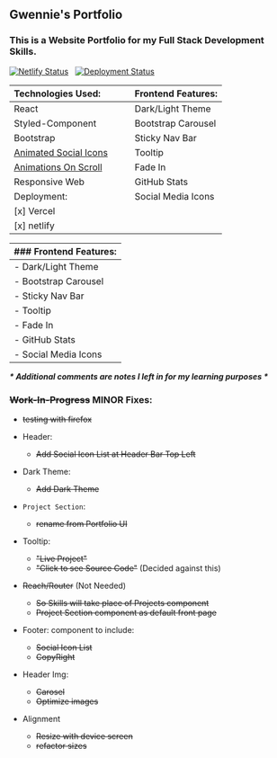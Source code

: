 
## Gwennie's Portfolio
### This is a Website Portfolio for my Full Stack Development Skills.
<Dec2020>
<DeployOnVercel20210108>
<DeployOnNetlify20210109>

[![Netlify Status](https://api.netlify.com/api/v1/badges/aed5ba6e-38ab-46c0-97df-82e2c4136e8b/deploy-status)](https://app.netlify.com/sites/geeeedev/deploys)&nbsp;&nbsp;
[![Deployment Status](https://img.shields.io/endpoint?url=https://devx.sh/api/deployment)](https://devx.sh)


| Technologies Used:                                                                  | | | Frontend Features: |
| :--------------------------------------------------------------------------------------- | --- | --- | :--- |
| React | | | Dark/Light Theme |
| Styled-Component | | | Bootstrap Carousel |
| Bootstrap | | | Sticky Nav Bar |
| [Animated Social Icons](https://meko-deng.github.io/react-animated-social-icons/) | | | Tooltip |
| [Animations On Scroll](https://dbramwell.github.io/react-animate-on-scroll/) | | | Fade In |
| Responsive Web | | | GitHub Stats |
| Deployment:     | | | Social Media Icons  |
| [x] Vercel  |
| [x] netlify |     

| ### Frontend Features: |
| :--- |
| - Dark/Light Theme |
| - Bootstrap Carousel |
| - Sticky Nav Bar |
| - Tooltip |
| - Fade In |
| - GitHub Stats |
| - Social Media Icons |

***\* Additional comments are notes I left in for my learning purposes \****

### ~~Work-In-Progress~~ MINOR Fixes:

- ~~testing with firefox~~

- Header:
    - ~~Add Social Icon List at Header Bar Top Left~~

- Dark Theme:
    - ~~Add Dark Theme~~

- `Project Section`:
    - ~~rename from Portfolio UI~~

- Tooltip:
    - ~~"Live Project"~~
    - ~~"Click to see Source Code"~~ (Decided against this)
    
- ~~Reach/Router~~ (Not Needed)
    - ~~So Skills will take place of Projects component~~
    - ~~Project Section component as default front page~~

- Footer: component to include:
    - ~~Social Icon List~~
    - ~~CopyRight~~

- Header Img:
    - ~~Carosel~~  
    - ~~Optimize images~~

- Alignment 
    - ~~Resize with device screen~~
    - ~~refactor sizes~~


